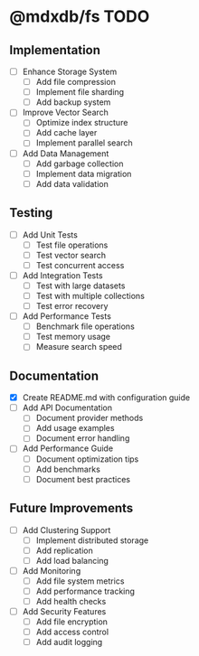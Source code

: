 # @mdxdb/fs TODO

## Implementation
- [ ] Enhance Storage System
  - [ ] Add file compression
  - [ ] Implement file sharding
  - [ ] Add backup system
- [ ] Improve Vector Search
  - [ ] Optimize index structure
  - [ ] Add cache layer
  - [ ] Implement parallel search
- [ ] Add Data Management
  - [ ] Add garbage collection
  - [ ] Implement data migration
  - [ ] Add data validation

## Testing
- [ ] Add Unit Tests
  - [ ] Test file operations
  - [ ] Test vector search
  - [ ] Test concurrent access
- [ ] Add Integration Tests
  - [ ] Test with large datasets
  - [ ] Test with multiple collections
  - [ ] Test error recovery
- [ ] Add Performance Tests
  - [ ] Benchmark file operations
  - [ ] Test memory usage
  - [ ] Measure search speed

## Documentation
- [x] Create README.md with configuration guide
- [ ] Add API Documentation
  - [ ] Document provider methods
  - [ ] Add usage examples
  - [ ] Document error handling
- [ ] Add Performance Guide
  - [ ] Document optimization tips
  - [ ] Add benchmarks
  - [ ] Document best practices

## Future Improvements
- [ ] Add Clustering Support
  - [ ] Implement distributed storage
  - [ ] Add replication
  - [ ] Add load balancing
- [ ] Add Monitoring
  - [ ] Add file system metrics
  - [ ] Add performance tracking
  - [ ] Add health checks
- [ ] Add Security Features
  - [ ] Add file encryption
  - [ ] Add access control
  - [ ] Add audit logging
